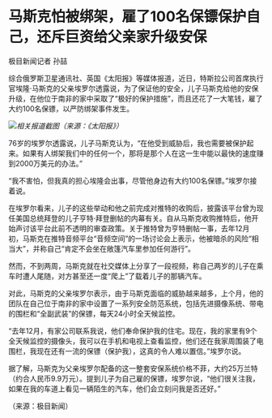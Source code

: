 # 马斯克怕被绑架，雇了100名保镖保护自己，还斥巨资给父亲家升级安保

极目新闻记者 孙喆

综合俄罗斯卫星通讯社、英国《太阳报》等媒体报道，近日，特斯拉公司首席执行官埃隆·马斯克的父亲埃罗尔透露说，为了保证他的安全，儿子马斯克给他的安保升级，在他位于南非的家中采取了“极好的保护措施”，而且还花了一大笔钱，雇了大约100名保镖，以严防绑架事件发生。

![](https://inews.gtimg.com/newsapp_bt/0/15622756842/1000)_相关报道截图（来源：《太阳报》）_

76岁的埃罗尔透露说，儿子马斯克认为，“在他受到威胁后，我也需要被保护起来。如果有人绑架我们中的任何一个，那将是那个人在这一生中能以最快的速度赚到2000万美元的办法。”

“我不害怕，但我真的担心埃隆会出事，尽管他身边有大约100名保镖。”埃罗尔接着说。

在埃罗尔看来，儿子的这些举动和他之前完成对推特的收购后，披露该平台曾为现任美国总统拜登的儿子亨特·拜登删帖的内幕有关。自从马斯克收购推特后，他开始声讨该平台此前不透明的审查政策。关于推特曾为亨特删帖一事，去年12月初，马斯克在推特音频平台“音频空间”的一场讨论会上表示，他被暗杀的风险“相当大”，并称自己“肯定不会坐在敞篷汽车里参加任何游行”。

然而，不到两周，马斯克就在社交媒体上分享了一段视频，称自己两岁的儿子在乘车时遭人尾随，对方甚至还一度“爬上”了载着儿子的那辆汽车。

对此，马斯克的父亲埃罗尔表示，由于马斯克面临的威胁越来越多，上个月，他的团队在自己位于南非的家中设置了一系列安全防范系统，包括先进摄像系统、带电的围栏和“全副武装”的保镖，每天24小时全天候监控。

“去年12月，有家公司联系我说，他们奉命保护我的住宅。现在，我的家里有9个全天候监控的摄像头，我可以在手机和电视上查看监控，他们还在我家周围装了电围栏，我现在还有一流的保镖（保护我），这真的令人难以置信。”埃罗尔说。

据了解，马斯克为父亲埃罗尔配备的这一整套安保系统价格不菲，大约25万兰特（约合人民币9.9万元）。提到儿子为自己雇的保镖，埃罗尔说，“他们很关注我，如果在我的车道上看见一辆陌生的汽车，他们会立刻问我是否还好。”

（来源：极目新闻）

